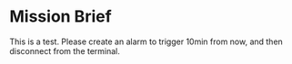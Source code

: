 # Mission Brief
This is a test. Please create an alarm to trigger 10min from now, and then disconnect from the terminal.
